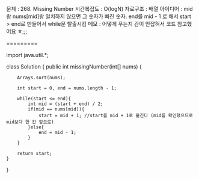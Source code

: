 문제 : 268. Missing Number
시간복잡도 : O(logN)
자료구조 : 배열
아이디어 : mid랑 nums[mid]랑 일치하지 않으면 그 숫자가 빠진 숫자. end를 mid - 1 로 해서 start > end로 만들어서 while문 탈출시킴
메모 : 어떻게 푸는지 감이 안잡혀서 코드 참고했어요 ㅎ;;;


=========

import java.util.*;

class Solution {
    public int missingNumber(int[] nums) {

        Arrays.sort(nums);

        int start = 0, end = nums.length - 1;

        while(start <= end){
            int mid = (start + end) / 2;
            if(mid == nums[mid]){ 
                start = mid + 1; //start를 mid + 1로 옮긴다 (mid를 확인했으므로 mid보다 한 칸 앞으로)
            }else{
                end = mid - 1;
            }
        }

        return start;
    }
}
